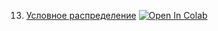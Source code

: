 13. [Условное распределение](https://mathmechterver.github.io/terver2021/prac13/prac.html)  [![Open In Colab](https://colab.research.google.com/assets/colab-badge.svg)](https://colab.research.google.com/github/mathmechterver/terver2021/blob/master/prac13/prac.ipynb)

